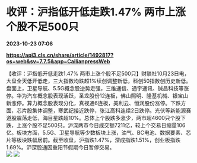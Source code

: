 # 收评：沪指低开低走跌1.47% 两市上涨个股不足500只

**2023-10-23 07:06**

**https://api3.cls.cn/share/article/1492817?os=web&sv=7.7.5&app=CailianpressWeb**

【收评：沪指低开低走跌1.47% 两市上涨个股不足500只】财联社10月23日电，大盘全天低开低走，三大指数均跌超1%续创调整新低，科创50指数创历史新低。盘面上，卫星导航、5.5G概念股逆势走强，三维通信、通宇通讯、铖昌科技等涨停。华为汽车概念股表现活跃，圣龙股份12连板，佛山照明、隆基机械、银宝山新涨停。算力概念股表现分化，真视通6连板，美利云、恒润股份涨停。下跌方面，芯片股集体调整，寒武纪接近跌停，张江高科连续2日跌停。光伏等新能源赛道股震荡走低，海目星跌超10%。总体上个股跌多涨少，两市超4600只个股下跌，上涨个股不足500只。沪深两市今日成交额7211亿，较上个交易日缩量106亿。板块方面，5.5G、卫星导航等少数板块上涨，油气、BC电池、数据要素、芯片等板块跌幅居前。截至收盘，沪指跌1.47%，深成指跌1.51%，创业板指跌1.69%。沪深股通因重阳节假期今日暂停交易。  
![](https://img.cls.cn/images/20231023/SlOxBcXmN5.png) ![](https://img.cls.cn/images/20231023/3iJsJ8MW74.png)